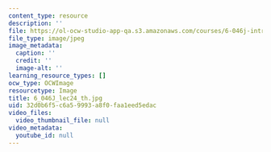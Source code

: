 ```yaml
---
content_type: resource
description: ''
file: https://ol-ocw-studio-app-qa.s3.amazonaws.com/courses/6-046j-introduction-to-algorithms-sma-5503-fall-2005/32d0b6f5c6a59993a8f0faa1eed5edac_6_046J_lec24_th.jpg
file_type: image/jpeg
image_metadata:
  caption: ''
  credit: ''
  image-alt: ''
learning_resource_types: []
ocw_type: OCWImage
resourcetype: Image
title: 6_046J_lec24_th.jpg
uid: 32d0b6f5-c6a5-9993-a8f0-faa1eed5edac
video_files:
  video_thumbnail_file: null
video_metadata:
  youtube_id: null
---
```

